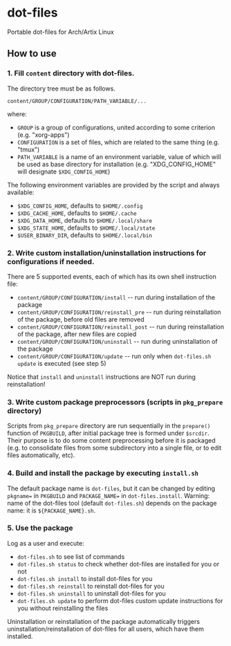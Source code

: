 # dot-files
Portable dot-files for Arch/Artix Linux

## How to use

### 1. Fill `content` directory with dot-files.

The directory tree must be as follows.

`content/GROUP/CONFIGURATION/PATH_VARIABLE/...`

where:
* `GROUP` is a group of configurations, united according to some criterion (e.g. "xorg-apps")
* `CONFIGURATION` is a set of files, which are related to the same thing (e.g. "tmux")
* `PATH_VARIABLE` is a name of an environment variable, value of which will be used as base directory for installation (e.g. "XDG_CONFIG_HOME" will designate `$XDG_CONFIG_HOME`)

The following environment variables are provided by the script and always available:
* `$XDG_CONFIG_HOME`, defaults to `$HOME/.config`
* `$XDG_CACHE_HOME`, defaults to `$HOME/.cache`
* `$XDG_DATA_HOME`, defaults to `$HOME/.local/share`
* `$XDG_STATE_HOME`, defaults to `$HOME/.local/state`
* `$USER_BINARY_DIR`, defaults to `$HOME/.local/bin`

### 2. Write custom installation/uninstallation instructions for configurations if needed.

There are 5 supported events, each of which has its own shell instruction file:
* `content/GROUP/CONFIGURATION/install` -- run during installation of the package
* `content/GROUP/CONFIGURATION/reinstall_pre` -- run during reinstallation of the package, before old files are removed
* `content/GROUP/CONFIGURATION/reinstall_post` -- run during reinstallation of the package, after new files are copied
* `content/GROUP/CONFIGURATION/uninstall` -- run during uninstallation of the package
* `content/GROUP/CONFIGURATION/update` -- run only when `dot-files.sh update` is executed (see step 5)

Notice that `install` and `uninstall` instructions are NOT run during reinstallation!

### 3. Write custom package preprocessors (scripts in `pkg_prepare` directory)

Scripts from `pkg_prepare` directory are run sequentially in the `prepare()` function of `PKGBUILD`, after initial package tree is formed under `$srcdir`.
Their purpose is to do some content preprocessing before it is packaged (e.g. to consolidate files from some subdirectory into a single file, or to edit files automatically, etc).

### 4. Build and install the package by executing `install.sh`

The default package name is `dot-files`, but it can be changed by editing `pkgname=` in `PKGBUILD` and `PACKAGE_NAME=` in `dot-files.install`.
Warning: name of the dot-files tool (default `dot-files.sh`) depends on the package name: it is `${PACKAGE_NAME}.sh`.

### 5. Use the package

Log as a user and execute:
* `dot-files.sh` to see list of commands
* `dot-files.sh status` to check whether dot-files are installed for you or not
* `dot-files.sh install` to install dot-files for you
* `dot-files.sh reinstall` to reinstall dot-files for you
* `dot-files.sh uninstall` to uninstall dot-files for you
* `dot-files.sh update` to perform dot-files custom update instructions for you without reinstalling the files

Uninstallation or reinstallation of the package automatically triggers uninstallation/reinstallation of dot-files for all users, which have them installed.
